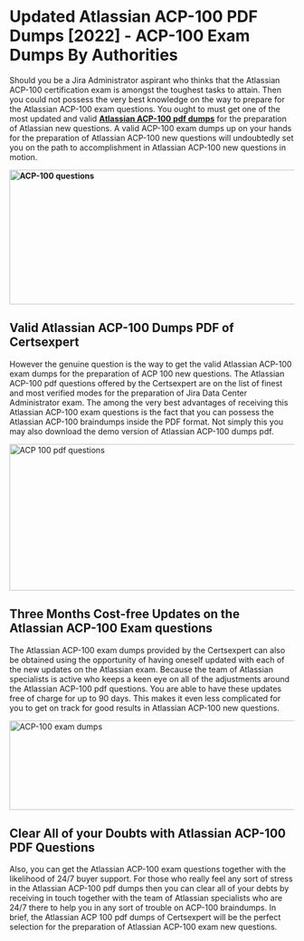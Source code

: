 <h1><strong>Updated Atlassian ACP-100 PDF Dumps [2022] - ACP-100 Exam Dumps By Authorities&nbsp;</strong></h1>
<p><span style="font-weight: 400;">Should you be a Jira Administrator aspirant who thinks that the Atlassian ACP-100 certification exam is amongst the toughest tasks to attain. Then you could not possess the very best knowledge on the way to prepare for the Atlassian ACP-100 exam questions. You ought to must get one of the most updated and valid <strong><a href="https://www.certsexpert.com/ACP-100-pdf-questions.html">Atlassian ACP-100 pdf dumps</a></strong> for the preparation of Atlassian new questions. A valid  ACP-100 exam dumps up on your hands for the preparation of Atlassian ACP-100 new questions will undoubtedly set you on the path to accomplishment in Atlassian ACP-100 new questions in motion.</span></p>
<p><span style="font-weight: 400;"><strong><img style="display: block; margin-left: auto; margin-right: auto;" src="https://i.ibb.co/QXh983F/73475278-2429792180625311-4586132736837681152-n.jpg" alt="ACP-100 questions" width="632" height="238" /></strong></span></p>
<h2><strong>Valid Atlassian ACP-100 Dumps PDF of Certsexpert</strong></h2>
<p><span style="font-weight: 400;">However the genuine question is the way to get the valid Atlassian ACP-100 exam dumps for the preparation of ACP 100 new questions. The Atlassian ACP-100 pdf questions offered by the Certsexpert are on the list of finest and most verified modes for the preparation of Jira Data Center Administrator exam. The among the very best advantages of receiving this Atlassian ACP-100 exam questions is the fact that you can possess the Atlassian ACP-100 braindumps inside the PDF format. Not simply this you may also download the demo version of Atlassian ACP-100 dumps pdf.</span></p>
<p><span style="font-weight: 400;"><img style="display: block; margin-left: auto; margin-right: auto;" src="https://i.ibb.co/Jd8hN2L/76714008-3182067705200142-8735104740007870464-n.jpg" alt="ACP 100 pdf questions" width="701" height="259" /></span></p>
<h2><strong>Three Months Cost-free Updates on the Atlassian ACP-100 Exam questions</strong></h2>
<p><span style="font-weight: 400;">The Atlassian ACP-100 exam dumps provided by the Certsexpert can also be obtained using the opportunity of having oneself updated with each of the new updates on the Atlassian exam. Because the team of Atlassian specialists is active who keeps a keen eye on all of the adjustments around the Atlassian ACP-100 pdf questions. You are able to have these updates free of charge for up to 90 days. This makes it even less complicated for you to get on track for good results in Atlassian ACP-100 new questions.</span></p>
<p><span style="font-weight: 400;"><a href="https://www.certsexpert.com/ACP-100-pdf-questions.html"><img style="display: block; margin-left: auto; margin-right: auto;" src="https://i.ibb.co/TMnKrkJ/75398236-424489711531572-5064688549987614720-n.jpg" alt="ACP-100 exam dumps" width="714" height="158" /></a></span></p>
<h2><strong>Clear All of your Doubts with Atlassian ACP-100 PDF Questions</strong></h2>
<p>Also, you can get the Atlassian ACP-100 exam questions together with the likelihood of 24/7 buyer support. For those who really feel any sort of stress in the Atlassian ACP-100 pdf dumps then you can clear all of your debts by receiving in touch together with the team of Atlassian specialists who are 24/7 there to help you in any sort of trouble on  ACP-100 braindumps. In brief, the Atlassian ACP 100 pdf dumps of Certsexpert will be the perfect selection for the preparation of Atlassian ACP-100 exam new questions.</p>
